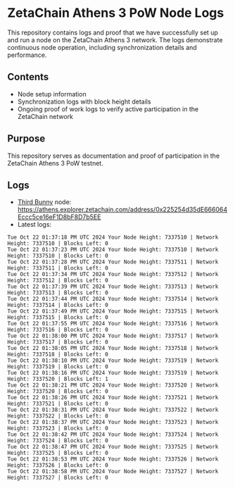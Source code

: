 # ZetaChain Athens 3 PoW Node Logs
This repository contains logs and proof that we have successfully set up and run a node on the ZetaChain Athens 3 network. The logs demonstrate continuous node operation, including synchronization details and performance.

## Contents
- Node setup information
- Synchronization logs with block height details
- Ongoing proof of work logs to verify active participation in the ZetaChain network

## Purpose
This repository serves as documentation and proof of participation in the ZetaChain Athens 3 PoW testnet.

## Logs

- [Third Bunny](https://thirdbunny.xyz/) node: https://athens.explorer.zetachain.com/address/0x225254d35dE666064Eccc5ce16eF1D8bF8D7b5EE
- Latest logs:
```
Tue Oct 22 01:37:18 PM UTC 2024 Your Node Height: 7337510 | Network Height: 7337510 | Blocks Left: 0
Tue Oct 22 01:37:23 PM UTC 2024 Your Node Height: 7337510 | Network Height: 7337510 | Blocks Left: 0
Tue Oct 22 01:37:28 PM UTC 2024 Your Node Height: 7337511 | Network Height: 7337511 | Blocks Left: 0
Tue Oct 22 01:37:34 PM UTC 2024 Your Node Height: 7337512 | Network Height: 7337512 | Blocks Left: 0
Tue Oct 22 01:37:39 PM UTC 2024 Your Node Height: 7337513 | Network Height: 7337513 | Blocks Left: 0
Tue Oct 22 01:37:44 PM UTC 2024 Your Node Height: 7337514 | Network Height: 7337514 | Blocks Left: 0
Tue Oct 22 01:37:49 PM UTC 2024 Your Node Height: 7337515 | Network Height: 7337515 | Blocks Left: 0
Tue Oct 22 01:37:55 PM UTC 2024 Your Node Height: 7337516 | Network Height: 7337516 | Blocks Left: 0
Tue Oct 22 01:38:00 PM UTC 2024 Your Node Height: 7337517 | Network Height: 7337517 | Blocks Left: 0
Tue Oct 22 01:38:05 PM UTC 2024 Your Node Height: 7337518 | Network Height: 7337518 | Blocks Left: 0
Tue Oct 22 01:38:10 PM UTC 2024 Your Node Height: 7337519 | Network Height: 7337519 | Blocks Left: 0
Tue Oct 22 01:38:16 PM UTC 2024 Your Node Height: 7337519 | Network Height: 7337520 | Blocks Left: 1
Tue Oct 22 01:38:21 PM UTC 2024 Your Node Height: 7337520 | Network Height: 7337520 | Blocks Left: 0
Tue Oct 22 01:38:26 PM UTC 2024 Your Node Height: 7337521 | Network Height: 7337521 | Blocks Left: 0
Tue Oct 22 01:38:31 PM UTC 2024 Your Node Height: 7337522 | Network Height: 7337522 | Blocks Left: 0
Tue Oct 22 01:38:37 PM UTC 2024 Your Node Height: 7337523 | Network Height: 7337523 | Blocks Left: 0
Tue Oct 22 01:38:42 PM UTC 2024 Your Node Height: 7337524 | Network Height: 7337524 | Blocks Left: 0
Tue Oct 22 01:38:47 PM UTC 2024 Your Node Height: 7337525 | Network Height: 7337525 | Blocks Left: 0
Tue Oct 22 01:38:53 PM UTC 2024 Your Node Height: 7337526 | Network Height: 7337526 | Blocks Left: 0
Tue Oct 22 01:38:58 PM UTC 2024 Your Node Height: 7337527 | Network Height: 7337527 | Blocks Left: 0
```
